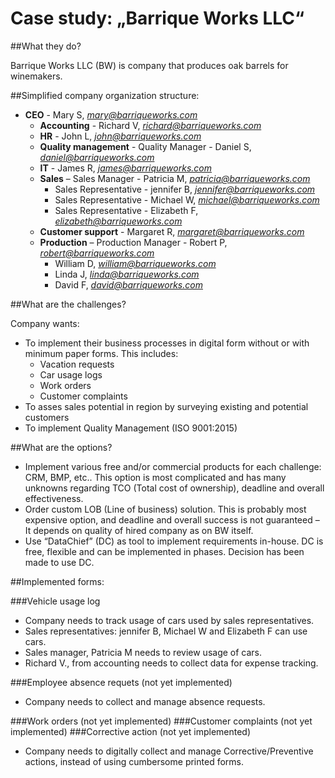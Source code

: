 # Case study: „Barrique Works LLC“


##What they do?


Barrique Works LLC (BW) is company that produces oak barrels for winemakers.

##Simplified company organization structure:

-   **CEO** - Mary S, [*mary@barriqueworks.com*](mailto:mary@barriqueworks.com)
    -   **Accounting** - Richard V, [*richard@barriqueworks.com*](mailto:richard@barriqueworks.com)
    -   **HR** - John L, [*john@barriqueworks.com*](mailto:john@barriqueworks.com)
    -   **Quality management** - Quality Manager - Daniel S, [*daniel@barriqueworks.com*](mailto:daniel@barriqueworks.com)
    -   **IT** - James R, [*james@barriqueworks.com*](mailto:james@barriqueworks.com)
    -   **Sales** – Sales Manager - Patricia M, [*patricia@barriqueworks.com*](mailto:patricia@barriqueworks.com)
        -   Sales Representative - jennifer B, [*jennifer@barriqueworks.com*](mailto:jennifer@barriqueworks.com)
        -   Sales Representative - Michael W, [*michael@barriqueworks.com*](mailto:michael@barriqueworks.com)
        -   Sales Representative - Elizabeth F, [*elizabeth@barriqueworks.com*](mailto:elizabeth@barriqueworks.com)
    -   **Customer support** - Margaret R, [*margaret@barriqueworks.com*](mailto:margaret@barriqueworks.com)
    -   **Production** – Production Manager - Robert P, [*robert@barriqueworks.com*](mailto:robert@barriqueworks.com)
        -   William D, [*william@barriqueworks.com*](mailto:william@barriqueworks.com)
        -   Linda J, [*linda@barriqueworks.com*](mailto:linda@barriqueworks.com)
        -   David F, [*david@barriqueworks.com*](mailto:david@barriqueworks.com)

##What are the challenges?


Company wants:
-   To implement their business processes in digital form without or with minimum paper forms. This includes:
    -   Vacation requests
    -   Car usage logs
    -   Work orders
    -   Customer complaints
-   To asses sales potential in region by surveying existing and potential customers
-   To implement Quality Management (ISO 9001:2015)

##What are the options?


-   Implement various free and/or commercial products for each challenge: CRM, BMP, etc.. This option is most complicated and has many unknowns regarding TCO (Total cost of ownership), deadline and overall effectiveness.
-   Order custom LOB (Line of business) solution. This is probably most expensive option, and deadline and overall success is not guaranteed – It depends on quality of hired company as on BW itself.
-   Use “DataChief” (DC) as tool to implement requirements in-house. DC is free, flexible and can be implemented in phases. Decision has been made to use DC.

##Implemented forms:


###Vehicle usage log

-   Company needs to track usage of cars used by sales representatives.
-   Sales representatives:  jennifer B, Michael W and Elizabeth F can use cars.
-   Sales manager,  Patricia M needs to review usage of cars.
-   Richard V., from accounting needs to collect data for expense tracking.

###Employee absence requets  (not yet implemented)
-   Company needs to collect and manage absence requests.

###Work orders (not yet implemented)
###Customer complaints  (not yet implemented)
###Corrective action  (not yet implemented)
-   Company needs to digitally collect and manage Corrective/Preventive actions, instead of using cumbersome printed forms.
